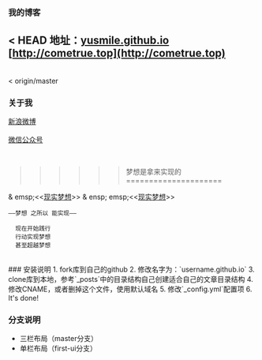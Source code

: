 ﻿### 我的博客

< HEAD
地址：[yusmile.github.io](http://yusmile.github.io)
	[http://cometrue.top](http://cometrue.top)
-------  
<br>  
< origin/master
<br>  

### 关于我
  [新浪微博](http://weibo.com/1419491963) <br>  
	 [微信公众号](http://mp.weixin.qq.com/profile?src=3&timestamp=1476001418&ver=1&signature=rBJMn1rqlPiI8wy6UtBrnTBDEwQ7*zoZ5QE8NVwyP7YsuLK9Ji1HL1uFaLjUPxjcPz0zVlxikC4Uraas5OpizQ==)

<br>  

>>>>>>梦想是拿来实现的
=====================

& emsp;<<[现实梦想](http://cometrue.top)>>
& ensp; emsp;<<[现实梦想](http://cometrue.top)>>
 


`——梦想 之所以 能实现——`

      现在开始践行
      行动实现梦想
      甚至超越梦想



<br>  
### 安装说明
	1. fork库到自己的github
	2. 修改名字为：`username.github.io`
	3. clone库到本地，参考`_posts`中的目录结构自己创建适合自己的文章目录结构
	4. 修改CNAME，或者删掉这个文件，使用默认域名
	5. 修改`_config.yml`配置项
	6. It's done!



### 分支说明

- 三栏布局（master分支）
- 单栏布局（first-ui分支）
